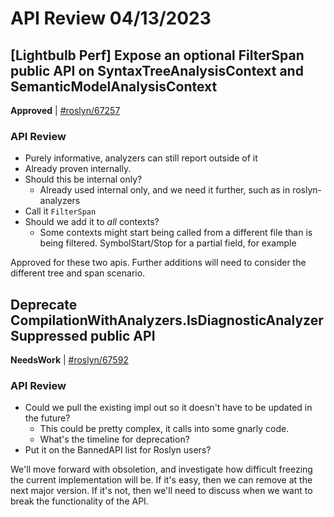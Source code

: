 # API Review 04/13/2023

## [Lightbulb Perf] Expose an optional FilterSpan public API on SyntaxTreeAnalysisContext and SemanticModelAnalysisContext

**Approved** | [#roslyn/67257](https://github.com/dotnet/roslyn/issues/67257#issuecomment-1507605065)

### API Review

* Purely informative, analyzers can still report outside of it
* Already proven internally.
* Should this be internal only?
    * Already used internal only, and we need it further, such as in roslyn-analyzers
* Call it `FilterSpan`
* Should we add it to _all_ contexts?
    * Some contexts might start being called from a different file than is being filtered. SymbolStart/Stop for a partial field, for example

Approved for these two apis. Further additions will need to consider the different tree and span scenario.
## Deprecate CompilationWithAnalyzers.IsDiagnosticAnalyzerSuppressed public API

**NeedsWork** | [#roslyn/67592](https://github.com/dotnet/roslyn/issues/67592#issuecomment-1507646644)

### API Review

* Could we pull the existing impl out so it doesn't have to be updated in the future?
    * This could be pretty complex, it calls into some gnarly code.
    * What's the timeline for deprecation?
* Put it on the BannedAPI list for Roslyn users?

We'll move forward with obsoletion, and investigate how difficult freezing the current implementation will be. If it's easy, then we can remove at the next major version. If it's not, then we'll need to discuss when we want to break the functionality of the API.
